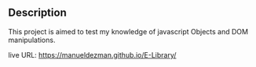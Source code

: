## Description

This project is aimed to test my knowledge of javascript Objects and DOM manipulations.

live URL: https://manueldezman.github.io/E-Library/
